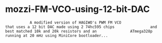 # mozzi-FM-VCO-using-12-bit-DAC
               A modified version of HAGIWO's PWM FM VCO                    that uses a 12 bit DAC made using 2 74hc595 chips                and best matched 10k and 20k resistors and an               ATmega328p running at 20 mHz using MiniCore bootloader...
